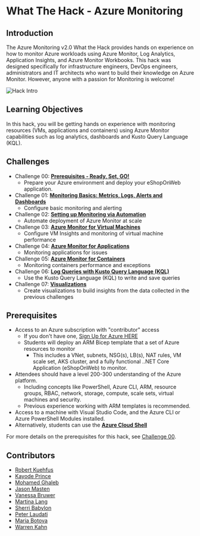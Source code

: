 # What The Hack - Azure Monitoring

## Introduction

The Azure Monitoring v2.0 What the Hack provides hands on experience on how to monitor Azure workloads using Azure Monitor, Log Analytics, Application Insights, and Azure Monitor Workbooks. This hack was designed specifically for infrastructure engineers, DevOps engineers, administrators and IT architects who want to build their knowledge on Azure Monitor. However, anyone with a passion for Monitoring is welcome!  

![Hack Intro](./Images/header.png) 

## Learning Objectives

In this hack, you will be getting hands on experience with monitoring resources (VMs, applications and containers) using Azure Monitor capabilities such as log analytics, dashboards and Kusto Query Language (KQL).

## Challenges

- Challenge 00: **[Prerequisites - Ready, Set, GO!](Student/Challenge-00.md)**
	 - Prepare your Azure environment and deploy your eShopOnWeb application.
- Challenge 01: **[Monitoring Basics: Metrics, Logs, Alerts and Dashboards](Student/Challenge-01.md)**
	 - Configure basic monitoring and alerting
- Challenge 02: **[Setting up Monitoring via Automation](Student/Challenge-02.md)**
	 - Automate deployment of Azure Monitor at scale
- Challenge 03: **[Azure Monitor for Virtual Machines](Student/Challenge-03.md)**
	 - Configure VM Insights and monitoring of virtual machine performance
- Challenge 04: **[Azure Monitor for Applications](Student/Challenge-04.md)**
	 - Monitoring applications for issues
- Challenge 05: **[Azure Monitor for Containers](Student/Challenge-05.md)**
	 - Monitoring containers performance and exceptions
- Challenge 06: **[Log Queries with Kusto Query Language (KQL)](Student/Challenge-06.md)**
	 - Use the Kusto Query Language (KQL) to write and save queries
- Challenge 07: **[Visualizations](Student/Challenge-07.md)**
	 - Create visualizations to build insights from the data collected in the previous challenges

## Prerequisites

- Access to an Azure subscription with "contributor" access
    - If you don't have one, [Sign Up for Azure HERE](https://azure.microsoft.com/en-us/free/)
    - Students will deploy an ARM Bicep template that a set of Azure resources to monitor
        - This includes a VNet, subnets, NSG(s), LB(s), NAT rules, VM scale set, AKS cluster, and a fully functional ..NET Core Application (eShopOnWeb) to monitor.
- Attendees should have a level 200-300 understanding of the Azure platform.  
    - Including concepts like PowerShell, Azure CLI, ARM, resource groups, RBAC, network, storage, compute, scale sets, virtual machines and security.  
    - Previous experience working with ARM templates is recommended.
- Access to a machine with Visual Studio Code, and the Azure CLI or Azure PowerShell Modules installed.
- Alternatively, students can use the [**Azure Cloud Shell**](https://shell.azure.com/)

For more details on the prerequisites for this hack, see [Challenge 00](Student/Challenge-00.md). 

## Contributors

- [Robert Kuehfus](https://github.com/rkuehfus)
- [Kayode Prince](https://github.com/kayodeprinceMS)
- [Mohamed Ghaleb](https://github.com/msghaleb)
- [Jason Masten](https://github.com/jamasten)
- [Vanessa Bruwer](https://github.com/vanessabruwer)
- [Martina Lang](https://github.com/martinalang)
- [Sherri Babylon](https://github.com/shbabylo)
- [Peter Laudati](https://github.com/jrzyshr)
- [Maria Botova](https://github.com/MariaBTV)
- [Warren Kahn](https://github.com/WKahnZA)


